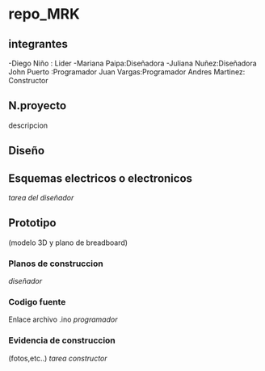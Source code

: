# repo_MRK
## integrantes 
-Diego Niño : Lider
-Mariana Paipa:Diseñadora 
-Juliana Nuñez:Diseñadora
John Puerto :Programador 
Juan Vargas:Programador
Andres Martinez: Constructor 
## N.proyecto
descripcion 
## Diseño

## Esquemas electricos o electronicos
 _tarea del diseñador_
 
## Prototipo 
(modelo 3D y plano de breadboard)
### Planos de construccion 
_diseñador_
### Codigo fuente 
Enlace archivo .ino
_programador_
### Evidencia de construccion 
(fotos,etc..)
_tarea constructor_
